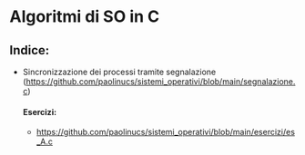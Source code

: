 # Algoritmi di SO in C

## Indice:
- Sincronizzazione dei processi tramite segnalazione (https://github.com/paolinucs/sistemi_operativi/blob/main/segnalazione.c)
  #### Esercizi:
  - https://github.com/paolinucs/sistemi_operativi/blob/main/esercizi/es_A.c

